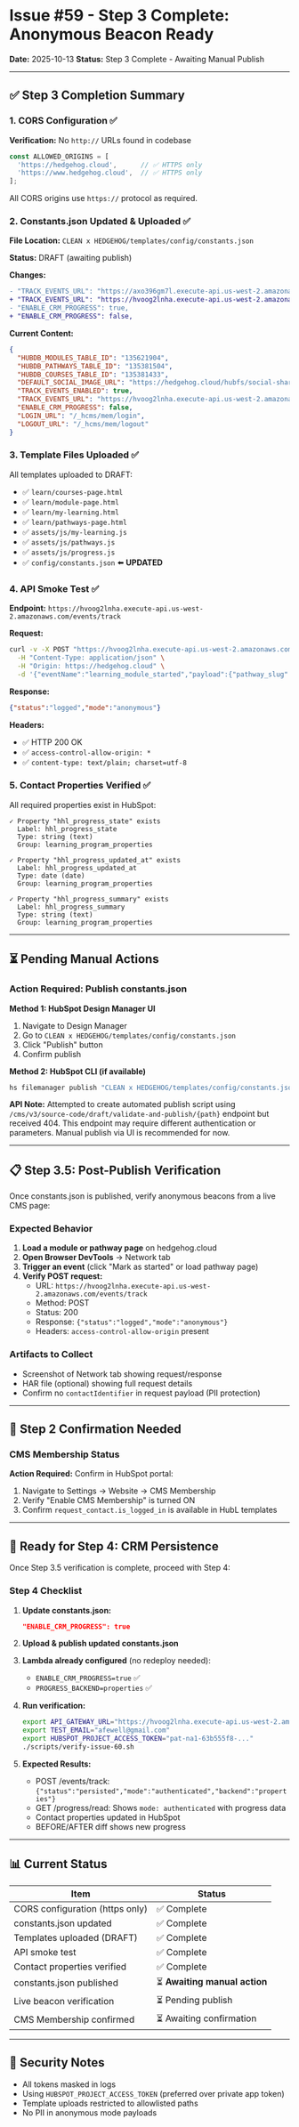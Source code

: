 # Issue #59 - Step 3 Complete: Anonymous Beacon Ready

**Date:** 2025-10-13
**Status:** Step 3 Complete - Awaiting Manual Publish

---

## ✅ Step 3 Completion Summary

### 1. CORS Configuration ✅

**Verification:** No `http://` URLs found in codebase
```typescript
const ALLOWED_ORIGINS = [
  'https://hedgehog.cloud',      // ✅ HTTPS only
  'https://www.hedgehog.cloud',  // ✅ HTTPS only
];
```

All CORS origins use `https://` protocol as required.

### 2. Constants.json Updated & Uploaded ✅

**File Location:** `CLEAN x HEDGEHOG/templates/config/constants.json`

**Status:** DRAFT (awaiting publish)

**Changes:**
```diff
- "TRACK_EVENTS_URL": "https://axo396gm7l.execute-api.us-west-2.amazonaws.com/events/track",
+ "TRACK_EVENTS_URL": "https://hvoog2lnha.execute-api.us-west-2.amazonaws.com/events/track",
- "ENABLE_CRM_PROGRESS": true,
+ "ENABLE_CRM_PROGRESS": false,
```

**Current Content:**
```json
{
  "HUBDB_MODULES_TABLE_ID": "135621904",
  "HUBDB_PATHWAYS_TABLE_ID": "135381504",
  "HUBDB_COURSES_TABLE_ID": "135381433",
  "DEFAULT_SOCIAL_IMAGE_URL": "https://hedgehog.cloud/hubfs/social-share-default.png",
  "TRACK_EVENTS_ENABLED": true,
  "TRACK_EVENTS_URL": "https://hvoog2lnha.execute-api.us-west-2.amazonaws.com/events/track",
  "ENABLE_CRM_PROGRESS": false,
  "LOGIN_URL": "/_hcms/mem/login",
  "LOGOUT_URL": "/_hcms/mem/logout"
}
```

### 3. Template Files Uploaded ✅

All templates uploaded to DRAFT:
- ✅ `learn/courses-page.html`
- ✅ `learn/module-page.html`
- ✅ `learn/my-learning.html`
- ✅ `learn/pathways-page.html`
- ✅ `assets/js/my-learning.js`
- ✅ `assets/js/pathways.js`
- ✅ `assets/js/progress.js`
- ✅ `config/constants.json` ⬅️ **UPDATED**

### 4. API Smoke Test ✅

**Endpoint:** `https://hvoog2lnha.execute-api.us-west-2.amazonaws.com/events/track`

**Request:**
```bash
curl -v -X POST "https://hvoog2lnha.execute-api.us-west-2.amazonaws.com/events/track" \
  -H "Content-Type: application/json" \
  -H "Origin: https://hedgehog.cloud" \
  -d '{"eventName":"learning_module_started","payload":{"pathway_slug":"test","module_slug":"intro"}}'
```

**Response:**
```json
{"status":"logged","mode":"anonymous"}
```

**Headers:**
- ✅ HTTP 200 OK
- ✅ `access-control-allow-origin: *`
- ✅ `content-type: text/plain; charset=utf-8`

### 5. Contact Properties Verified ✅

All required properties exist in HubSpot:

```
✓ Property "hhl_progress_state" exists
  Label: hhl_progress_state
  Type: string (text)
  Group: learning_program_properties

✓ Property "hhl_progress_updated_at" exists
  Label: hhl_progress_updated_at
  Type: date (date)
  Group: learning_program_properties

✓ Property "hhl_progress_summary" exists
  Label: hhl_progress_summary
  Type: string (text)
  Group: learning_program_properties
```

---

## ⏳ Pending Manual Actions

### Action Required: Publish constants.json

**Method 1: HubSpot Design Manager UI**
1. Navigate to Design Manager
2. Go to `CLEAN x HEDGEHOG/templates/config/constants.json`
3. Click "Publish" button
4. Confirm publish

**Method 2: HubSpot CLI (if available)**
```bash
hs filemanager publish "CLEAN x HEDGEHOG/templates/config/constants.json"
```

**API Note:** Attempted to create automated publish script using `/cms/v3/source-code/draft/validate-and-publish/{path}` endpoint but received 404. This endpoint may require different authentication or parameters. Manual publish via UI is recommended for now.

---

## 📋 Step 3.5: Post-Publish Verification

Once constants.json is published, verify anonymous beacons from a live CMS page:

### Expected Behavior

1. **Load a module or pathway page** on hedgehog.cloud
2. **Open Browser DevTools** → Network tab
3. **Trigger an event** (click "Mark as started" or load pathway page)
4. **Verify POST request:**
   - URL: `https://hvoog2lnha.execute-api.us-west-2.amazonaws.com/events/track`
   - Method: POST
   - Status: 200
   - Response: `{"status":"logged","mode":"anonymous"}`
   - Headers: `access-control-allow-origin` present

### Artifacts to Collect

- Screenshot of Network tab showing request/response
- HAR file (optional) showing full request details
- Confirm no `contactIdentifier` in request payload (PII protection)

---

## 🎯 Step 2 Confirmation Needed

### CMS Membership Status

**Action Required:** Confirm in HubSpot portal:
1. Navigate to Settings → Website → CMS Membership
2. Verify "Enable CMS Membership" is turned ON
3. Confirm `request_contact.is_logged_in` is available in HubL templates

---

## 🚀 Ready for Step 4: CRM Persistence

Once Step 3.5 verification is complete, proceed with Step 4:

### Step 4 Checklist

1. **Update constants.json:**
   ```json
   "ENABLE_CRM_PROGRESS": true
   ```

2. **Upload & publish updated constants.json**

3. **Lambda already configured** (no redeploy needed):
   - `ENABLE_CRM_PROGRESS=true` ✅
   - `PROGRESS_BACKEND=properties` ✅

4. **Run verification:**
   ```bash
   export API_GATEWAY_URL="https://hvoog2lnha.execute-api.us-west-2.amazonaws.com"
   export TEST_EMAIL="afewell@gmail.com"
   export HUBSPOT_PROJECT_ACCESS_TOKEN="pat-na1-63b555f8-..."
   ./scripts/verify-issue-60.sh
   ```

5. **Expected Results:**
   - POST /events/track: `{"status":"persisted","mode":"authenticated","backend":"properties"}`
   - GET /progress/read: Shows `mode: authenticated` with progress data
   - Contact properties updated in HubSpot
   - BEFORE/AFTER diff shows new progress

---

## 📊 Current Status

| Item | Status |
|------|--------|
| CORS configuration (https only) | ✅ Complete |
| constants.json updated | ✅ Complete |
| Templates uploaded (DRAFT) | ✅ Complete |
| API smoke test | ✅ Complete |
| Contact properties verified | ✅ Complete |
| constants.json published | ⏳ **Awaiting manual action** |
| Live beacon verification | ⏳ Pending publish |
| CMS Membership confirmed | ⏳ Awaiting confirmation |

---

## 🔐 Security Notes

- All tokens masked in logs
- Using `HUBSPOT_PROJECT_ACCESS_TOKEN` (preferred over private app token)
- Template uploads restricted to allowlisted paths
- No PII in anonymous mode payloads
